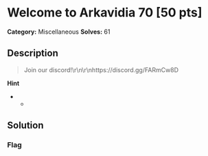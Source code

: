 # Welcome to Arkavidia 70 [50 pts]

**Category:** Miscellaneous
**Solves:** 61

## Description
>Join our discord!\r\n\r\nhttps://discord.gg/FARmCw8D

**Hint**
* -

## Solution

### Flag

